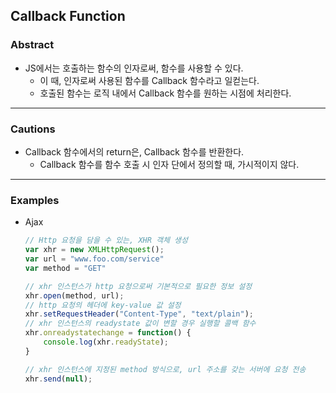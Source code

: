 ## Callback Function

### Abstract

- JS에서는 호출하는 함수의 인자로써, 함수를 사용할 수 있다. 
  - 이 때, 인자로써 사용된 함수를 Callback 함수라고 일컫는다. 
  - 호출된 함수는 로직 내에서 Callback 함수를 원하는 시점에 처리한다. 

---

### Cautions

- Callback 함수에서의 return은, Callback 함수를 반환한다. 
  - Callback 함수를 함수 호출 시 인자 단에서 정의할 때, 가시적이지 않다. 

---

### Examples

- Ajax

  ```javascript
  // Http 요청을 담을 수 있는, XHR 객체 생성
  var xhr = new XMLHttpRequest();
  var url = "www.foo.com/service"
  var method = "GET"
  
  // xhr 인스턴스가 http 요청으로써 기본적으로 필요한 정보 설정
  xhr.open(method, url);
  // http 요청의 헤더에 key-value 값 설정
  xhr.setRequestHeader("Content-Type", "text/plain");
  // xhr 인스턴스의 readystate 값이 변할 경우 실행할 콜백 함수
  xhr.onreadystatechange = function() {
      console.log(xhr.readyState);
  }
  
  // xhr 인스턴스에 지정된 method 방식으로, url 주소를 갖는 서버에 요청 전송
  xhr.send(null);
  ```
  
  